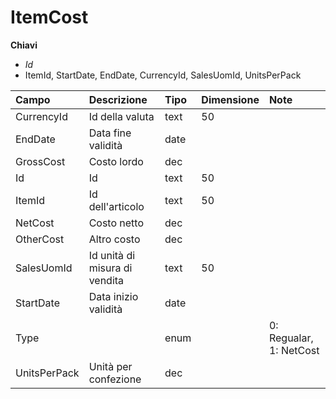 # ItemCost

  
 **Chiavi**

* _Id_
* ItemId, StartDate, EndDate, CurrencyId, SalesUomId, UnitsPerPack

| Campo | Descrizione | Tipo | Dimensione | Note |
| :--- | :--- | :--- | :--- | :--- |
| CurrencyId | Id della valuta | text | 50 |  |
| EndDate | Data fine validità | date |  |  |
| GrossCost | Costo lordo | dec |  |  |
| Id | Id | text | 50 |  |
| ItemId | Id dell'articolo | text | 50 |  |
| NetCost | Costo netto | dec |  |  |
| OtherCost | Altro costo | dec |  |  |
| SalesUomId | Id unità di misura di vendita | text | 50 |  |
| StartDate | Data inizio validità | date |  |  |
| Type |  | enum |  | 0: Regualar, 1: NetCost |
| UnitsPerPack | Unità per confezione | dec |  |  |

